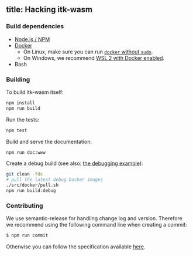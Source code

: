 title: Hacking itk-wasm
---

### Build dependencies

- [Node.js / NPM](https://nodejs.org/en/download/)
- [Docker](https://docs.docker.com/install/)
  * On Linux, make sure you can run [`docker` without `sudo`](https://askubuntu.com/questions/477551/how-can-i-use-docker-without-sudo).
  * On Windows, we recommend [WSL 2 with Docker enabled](https://docs.docker.com/desktop/windows/wsl/).
- Bash

### Building

To build itk-wasm itself:
```bash
npm install
npm run build
```

Run the tests:
```bash
npm test
```

Build and serve the documentation:
```bash
npm run doc:www
```

Create a debug build (see also: [the debugging example](../example/debugging.html)):
```bash
git clean -fdx
# pull the latest debug Docker images
./src/docker/pull.sh
npm run build:debug
```

### Contributing

We use semantic-release for handling change log and version.
Therefore we recommend using the following command line when
creating a commit:

```sh
$ npm run commit
```

Otherwise you can follow the specification available [here](https://gist.github.com/stephenparish/9941e89d80e2bc58a153).
